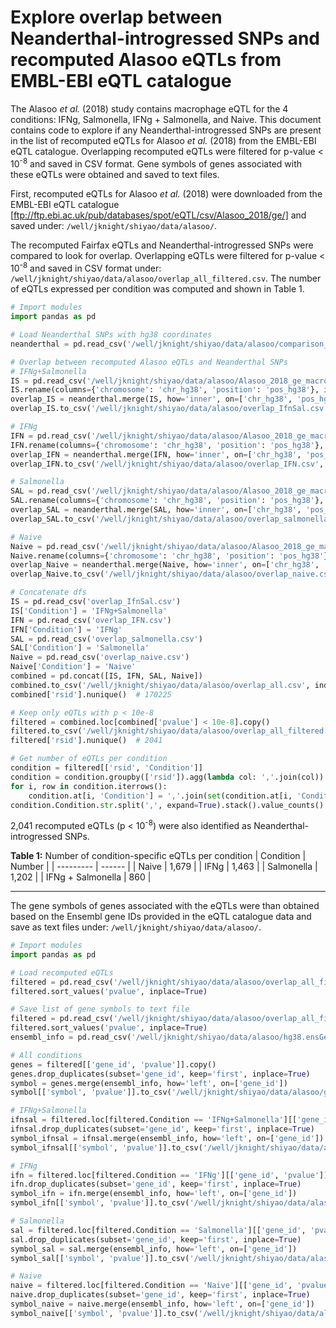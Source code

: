 # Explore overlap between Neanderthal-introgressed SNPs and recomputed Alasoo eQTLs from EMBL-EBI eQTL catalogue

The Alasoo *et al.* (2018) study contains macrophage eQTL for the 4 conditions: IFNg, Salmonella, IFNg + Salmonella, and Naive. This document contains code to explore if any Neanderthal-introgressed SNPs are present in the list of recomputed eQTLs for Alasoo *et al.* (2018) from the EMBL-EBI eQTL catalogue. Overlapping recomputed eQTLs were filtered for p-value < 10<sup>-8</sup> and saved in CSV format. Gene symbols of genes associated with these eQTLs were obtained and saved to text files.

First, recomputed eQTLs for Alasoo *et al.* (2018) were downloaded from the EMBL-EBI eQTL catalogue [ftp://ftp.ebi.ac.uk/pub/databases/spot/eQTL/csv/Alasoo_2018/ge/] and saved under: `/well/jknight/shiyao/data/alasoo/`.  

The recomputed Fairfax eQTLs and Neanderthal-introgressed SNPs were compared to look for overlap. Overlapping eQTLs were filtered for p-value < 10<sup>-8</sup> and saved in CSV format under: `/well/jknight/shiyao/data/alasoo/overlap_all_filtered.csv`. The number of eQTLs expressed per condition was computed and shown in Table 1.

```python
# Import modules
import pandas as pd

# Load Neanderthal SNPs with hg38 coordinates
neanderthal = pd.read_csv('/well/jknight/shiyao/data/alasoo/comparison_df_hg38.csv')

# Overlap between recomputed Alasoo eQTLs and Neanderthal SNPs
# IFNg+Salmonella
IS = pd.read_csv('/well/jknight/shiyao/data/alasoo/Alasoo_2018_ge_macrophage_IFNg+Salmonella.all.tsv.gz', sep='\t', compression='gzip')
IS.rename(columns={'chromosome': 'chr_hg38', 'position': 'pos_hg38'}, inplace=True)
overlap_IS = neanderthal.merge(IS, how='inner', on=['chr_hg38', 'pos_hg38'])
overlap_IS.to_csv('/well/jknight/shiyao/data/alasoo/overlap_IfnSal.csv', index=False)

# IFNg
IFN = pd.read_csv('/well/jknight/shiyao/data/alasoo/Alasoo_2018_ge_macrophage_IFNg.all.tsv.gz', sep='\t', compression='gzip')
IFN.rename(columns={'chromosome': 'chr_hg38', 'position': 'pos_hg38'}, inplace=True)
overlap_IFN = neanderthal.merge(IFN, how='inner', on=['chr_hg38', 'pos_hg38'])
overlap_IFN.to_csv('/well/jknight/shiyao/data/alasoo/overlap_IFN.csv', index=False)

# Salmonella
SAL = pd.read_csv('/well/jknight/shiyao/data/alasoo/Alasoo_2018_ge_macrophage_Salmonella.all.tsv.gz', sep='\t', compression='gzip')
SAL.rename(columns={'chromosome': 'chr_hg38', 'position': 'pos_hg38'}, inplace=True)
overlap_SAL = neanderthal.merge(SAL, how='inner', on=['chr_hg38', 'pos_hg38'])
overlap_SAL.to_csv('/well/jknight/shiyao/data/alasoo/overlap_salmonella.csv', index=False)

# Naive
Naive = pd.read_csv('/well/jknight/shiyao/data/alasoo/Alasoo_2018_ge_macrophage_naive.all.tsv.gz', sep='\t', compression='gzip')
Naive.rename(columns={'chromosome': 'chr_hg38', 'position': 'pos_hg38'}, inplace=True)
overlap_Naive = neanderthal.merge(Naive, how='inner', on=['chr_hg38', 'pos_hg38'])
overlap_Naive.to_csv('/well/jknight/shiyao/data/alasoo/overlap_naive.csv', index=False)

# Concatenate dfs
IS = pd.read_csv('overlap_IfnSal.csv')
IS['Condition'] = 'IFNg+Salmonella'
IFN = pd.read_csv('overlap_IFN.csv')
IFN['Condition'] = 'IFNg'
SAL = pd.read_csv('overlap_salmonella.csv')
SAL['Condition'] = 'Salmonella'
Naive = pd.read_csv('overlap_naive.csv')
Naive['Condition'] = 'Naive'
combined = pd.concat([IS, IFN, SAL, Naive])
combined.to_csv('/well/jknight/shiyao/data/alasoo/overlap_all.csv', index=False)
combined['rsid'].nunique()  # 170225

# Keep only eQTLs with p < 10e-8
filtered = combined.loc[combined['pvalue'] < 10e-8].copy()
filtered.to_csv('/well/jknight/shiyao/data/alasoo/overlap_all_filtered.csv', index=False)
filtered['rsid'].nunique()  # 2041

# Get number of eQTLs per condition
condition = filtered[['rsid', 'Condition']]
condition = condition.groupby(['rsid']).agg(lambda col: ','.join(col))
for i, row in condition.iterrows():
    condition.at[i, 'Condition'] = ','.join(set(condition.at[i, 'Condition'].split(',')))
condition.Condition.str.split(',', expand=True).stack().value_counts()
```

2,041 recomputed eQTLs (p < 10<sup>-8</sup>) were also identified as Neanderthal-introgressed SNPs.

**Table 1:** Number of condition-specific eQTLs per condition
| Condition | Number |
| --------- | ------ |
| Naive | 1,679 |
| IFNg | 1,463 |
| Salmonella | 1,202 | 
| IFNg + Salmonella | 860 | 

---

The gene symbols of genes associated with the eQTLs were than obtained based on the Ensembl gene IDs provided in the eQTL catalogue data and save as text files under: `/well/jknight/shiyao/data/alasoo/`.

```python
# Import modules
import pandas as pd

# Load recomputed eQTLs
filtered = pd.read_csv('/well/jknight/shiyao/data/alasoo/overlap_all_filtered.csv')
filtered.sort_values('pvalue', inplace=True)

# Save list of gene symbols to text file
filtered = pd.read_csv('/well/jknight/shiyao/data/alasoo/overlap_all_filtered.csv')
filtered.sort_values('pvalue', inplace=True)
ensembl_info = pd.read_csv('/well/jknight/shiyao/data/alasoo/hg38.ensGene.txt', usecols=['gene_id', 'symbol'])

# All conditions
genes = filtered[['gene_id', 'pvalue']].copy()
genes.drop_duplicates(subset='gene_id', keep='first', inplace=True)
symbol = genes.merge(ensembl_info, how='left', on=['gene_id'])
symbol[['symbol', 'pvalue']].to_csv('/well/jknight/shiyao/data/alasoo/genes.txt', index=False, header=False, sep='\t')

# IFNg+Salmonella
ifnsal = filtered.loc[filtered.Condition == 'IFNg+Salmonella'][['gene_id', 'pvalue']].copy()
ifnsal.drop_duplicates(subset='gene_id', keep='first', inplace=True)
symbol_ifnsal = ifnsal.merge(ensembl_info, how='left', on=['gene_id'])
symbol_ifnsal[['symbol', 'pvalue']].to_csv('/well/jknight/shiyao/data/alasoo/genes_IfnSal.txt', index=False, header=False, sep='\t')

# IFNg
ifn = filtered.loc[filtered.Condition == 'IFNg'][['gene_id', 'pvalue']].copy()
ifn.drop_duplicates(subset='gene_id', keep='first', inplace=True)
symbol_ifn = ifn.merge(ensembl_info, how='left', on=['gene_id'])
symbol_ifn[['symbol', 'pvalue']].to_csv('/well/jknight/shiyao/data/alasoo/genes_IFN.txt', index=False, header=False, sep='\t')

# Salmonella
sal = filtered.loc[filtered.Condition == 'Salmonella'][['gene_id', 'pvalue']].copy()
sal.drop_duplicates(subset='gene_id', keep='first', inplace=True)
symbol_sal = sal.merge(ensembl_info, how='left', on=['gene_id'])
symbol_sal[['symbol', 'pvalue']].to_csv('/well/jknight/shiyao/data/alasoo/genes_Salmonella.txt', index=False, header=False, sep='\t')

# Naive
naive = filtered.loc[filtered.Condition == 'Naive'][['gene_id', 'pvalue']].copy()
naive.drop_duplicates(subset='gene_id', keep='first', inplace=True)
symbol_naive = naive.merge(ensembl_info, how='left', on=['gene_id'])
symbol_naive[['symbol', 'pvalue']].to_csv('/well/jknight/shiyao/data/alasoo/genes_naive.txt', index=False, header=False, sep='\t')
```
